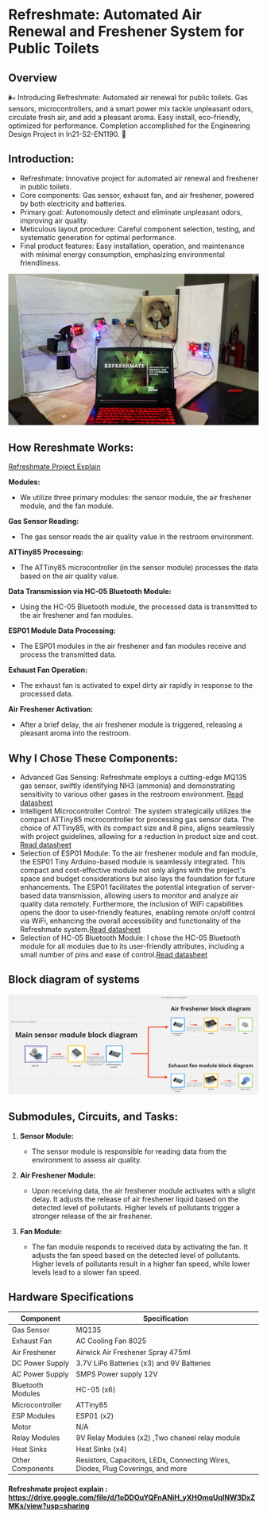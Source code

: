 

# Refreshmate: Automated Air Renewal and Freshener System for Public Toilets


## Overview
 🌬️ Introducing Refreshmate: Automated air renewal for public toilets. Gas sensors, microcontrollers, and a smart power mix tackle unpleasant odors, circulate fresh air, and add a pleasant aroma. Easy install, eco-friendly, optimized for performance. Completion accomplished for the Engineering Design Project in In21-S2-EN1190. 🚀

## Introduction:

- Refreshmate: Innovative project for automated air renewal and freshener in public toilets.
- Core components: Gas sensor, exhaust fan, and air freshener, powered by both electricity and batteries.
- Primary goal: Autonomously detect and eliminate unpleasant odors, improving air quality.
- Meticulous layout procedure: Careful component selection, testing, and systematic generation for optimal performance.
- Final product features: Easy installation, operation, and maintenance with minimal energy consumption, emphasizing environmental friendliness.

![Project Image](https://raw.githubusercontent.com/maduwanthasl/RefreshMate/main/Project%20images/Refreshmate%20project.png)

## How Rereshmate Works:

[Refreshmate Project Explain](https://github.com/maduwanthasl/RefreshMate/assets/107339150/9a8a3949-62f4-4360-bf2a-769d5a35e4b5)

**Modules:**
- We utilize three primary modules: the sensor module, the air freshener module, and the fan module.

**Gas Sensor Reading:**
- The gas sensor reads the air quality value in the restroom environment.

**ATTiny85 Processing:**
- The ATTiny85 microcontroller (in the sensor module) processes the data based on the air quality value.

**Data Transmission via HC-05 Bluetooth Module:**
- Using the HC-05 Bluetooth module, the processed data is transmitted to the air freshener and fan modules.

**ESP01 Module Data Processing:**
- The ESP01 modules in the air freshener and fan modules receive and process the transmitted data.

**Exhaust Fan Operation:**
- The exhaust fan is activated to expel dirty air rapidly in response to the processed data.

**Air Freshener Activation:**
- After a brief delay, the air freshener module is triggered, releasing a pleasant aroma into the restroom.

## Why I Chose These Components:

- Advanced Gas Sensing: Refreshmate employs a cutting-edge MQ135 gas sensor, swiftly identifying NH3 (ammonia) and demonstrating sensitivity to various other gases in the restroom environment. [Read datasheet](https://github.com/maduwanthasl/RefreshMate/blob/main/Datasheets/SNS-MQ135.pdf)
- Intelligent Microcontroller Control: The system strategically utilizes the compact ATTiny85 microcontroller for processing gas sensor data. The choice of ATTiny85, with its compact size and 8 pins, aligns seamlessly with project guidelines, allowing for a reduction in product size and cost. [Read datasheet](https://github.com/maduwanthasl/RefreshMate/blob/main/Datasheets/Atmel-2586-AVR-8-bit-Microcontroller-ATtiny25-ATtiny45-ATtiny85_Datasheet.pdf)
- Selection of ESP01 Module: To the air freshener module and fan module, the ESP01 Tiny Arduino-based module is seamlessly integrated. This compact and cost-effective module not only aligns with the project's space and budget considerations but also lays the foundation for future enhancements. The ESP01 facilitates the potential integration of server-based data transmission, allowing users to monitor and analyze air quality data remotely. Furthermore, the inclusion of WiFi capabilities opens the door to user-friendly features, enabling remote on/off control via WiFi, enhancing the overall accessibility and functionality of the Refreshmate system.[Read datasheet](https://github.com/maduwanthasl/RefreshMate/blob/main/Datasheets/esp01.pdf)
- Selection of HC-05 Bluetooth Module: I chose the HC-05 Bluetooth module for all modules due to its user-friendly attributes, including a small number of pins and ease of control.[Read datasheet](https://github.com/maduwanthasl/RefreshMate/blob/main/Datasheets/HC-05%20Datasheet.pdf)

## Block diagram of systems
![Block diagram](https://github.com/maduwanthasl/RefreshMate/blob/main/Block%20diagram/Main%20block%20daigram.png)

## Submodules, Circuits, and Tasks:

1. **Sensor Module:**
   - The sensor module is responsible for reading data from the environment to assess air quality.

2. **Air Freshener Module:**
   - Upon receiving data, the air freshener module activates with a slight delay. It adjusts the release of air freshener liquid based on the detected level of pollutants. Higher levels of pollutants trigger a stronger release of the air freshener.

3. **Fan Module:**
   - The fan module responds to received data by activating the fan. It adjusts the fan speed based on the detected level of pollutants. Higher levels of pollutants result in a higher fan speed, while lower levels lead to a slower fan speed.

## Hardware Specifications

| Component                | Specification              |
|--------------------------|-----------------------------|
| Gas Sensor               | MQ135                       |
| Exhaust Fan              | AC Cooling Fan 8025        |
| Air Freshener            | Airwick Air Freshener Spray 475ml |
| DC Power Supply          | 3.7V LiPo Batteries (x3) and 9V Batteries |
| AC Power Supply          | SMPS Power supply 12V |
| Bluetooth Modules        | HC-05 (x6)                  |
| Microcontroller          | ATTiny85                    |
| ESP Modules              | ESP01 (x2)                  |
| Motor                    | N/A                         |
| Relay Modules            | 9V Relay Modules (x2) ,Two chaneel relay module |
| Heat Sinks               | Heat Sinks (x4)             |
| Other Components         | Resistors, Capacitors, LEDs, Connecting Wires, Diodes, Plug Coverings, and more |




  
#### Refreshmate project explain : https://drive.google.com/file/d/1oDDOuYQFnANiH_yXHOmqUqlNW3DxZMKs/view?usp=sharing
